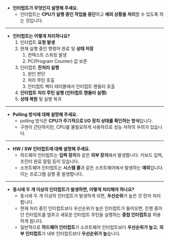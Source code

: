 - **인터럽트가 무엇인지 설명해 주세요.**
    - 인터럽트는 **CPU가 실행 중인 작업을 중단**하고 **예외 상황을 처리**할 수 있도록 하는 것입니다.
---
- **인터럽트는 어떻게 처리하나요?**
    1. 인터럽트 **요청 발생**
    2. 현재 실행 중인 명령어 완료 및 **상태 저장**
        1. 컨택스트 스위칭 발생
        2. PC(Program Counter) 값 보존
    3. 인터럽트 **전처리 실행**
        1. 원인 판단
        2. 처리 루틴 호출
        3. 인터럽트 벡터 테이블에서 인터럽트 핸들러 호출
    4. **인터럽트 처리 루틴 실행 (인터럽트 핸들러 실행)**
    5. **상태 복원** 및 실행 복귀
---
- **Polling 방식에 대해 설명해 주세요.**
    - polling 방식은 **CPU가 주기적으로 I/O 장치 상태를 확인하는 방식**입니다.
    - 구현이 간단하지만, CPU를 불필요하게 사용하므로 성능 저하의 우려가 있습니다.
---
- **HW / SW 인터럽트에 대해 설명해 주세요.**
    - 하드웨어 인터럽트는 **입력 장치**와 같은 **외부 장치**에서 발생합니다. 키보드 입력, 프린터 완료 알림 등이 있습니다.
    - 소프트웨어 인터럽트는 **시스템 콜**과 같은 소프트웨어에서 발생하는 **예외**입니다. 이는 프로그램 실행 중 발생합니다.
---
- **동시에 두 개 이상의 인터럽트가 발생하면, 어떻게 처리해야 하나요?**
    - 동시에 두 개 이상의 인터럽트가 발생하게 되면, **우선순위**가 높은 것 먼저 처리합니다.
    - 현재 처리 중인 인터럽트보다 우선순위가 높은 인터럽트가 들어오면, 진행 중이던 인터럽트를 멈추고 새로운 인터럽트 루틴을 실행하는 **중첩 인터럽트**를 허용하게 됩니다.
    - 일반적으로 **하드웨어 인터럽트**가 소프트웨어 인터럽트보다 **우선순위가 높고**, **외부 인터럽트**가 내부 인터럽트보다 **우선순위가 높**습니다.